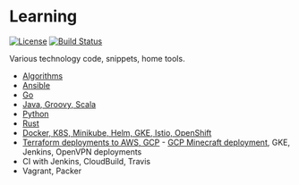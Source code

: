 # Learning

[![License](https://img.shields.io/github/license/matihost/learning.svg)](https://opensource.org/licenses/MIT)
[![Build Status](https://app.travis-ci.com/matihost/learning.svg?branch=master)](https://app.travis-ci.com/github/matihost/learning)

Various technology code, snippets, home tools.

* [Algorithms](algorithms/project-euler)
* [Ansible](ansible)
* [Go](go)
* [Java, Groovy, Scala](java)
* [Python](python)
* [Rust](rust)
* [Docker, K8S, Minikube, Helm, GKE, Istio, OpenShift](k8s)
* [Terraform deployments to AWS, GCP](terraform) - [GCP Minecraft deployment](terraform/gcp/minecraft-server), GKE, Jenkins, OpenVPN deployments
* CI with Jenkins, CloudBuild, Travis
* Vagrant, Packer
